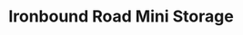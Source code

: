 ---
title: "Ironbound Road Mini Storage"
url: /williamsburg/ironbound-road-mini-storage-ironbound-road-14/
shop: Mieten
---